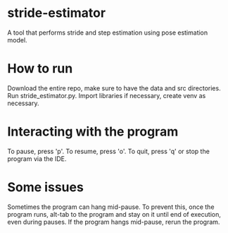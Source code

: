 # stride-estimator
A tool that performs stride and step estimation using pose estimation model. 

# How to run
Download the entire repo, make sure to have the data and src directories. Run stride_estimator.py. Import libraries if necessary, create venv as necessary.

# Interacting with the program
To pause, press 'p'.
To resume, press 'o'.
To quit, press 'q' or stop the program via the IDE.

# Some issues
Sometimes the program can hang mid-pause. To prevent this, once the program runs, alt-tab to the program and stay on it until end of execution, even during pauses.
If the program hangs mid-pause, rerun the program.
